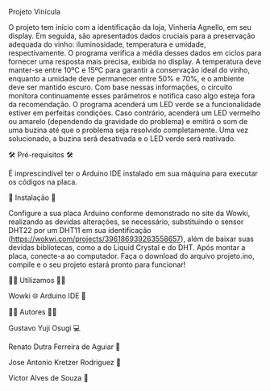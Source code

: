 Projeto Vinícula

O projeto tem início com a identificação da loja, Vinheria Agnello, em seu display. Em seguida, são apresentados dados cruciais para a preservação adequada do vinho: iluminosidade, temperatura e umidade, respectivamente.
O programa verifica a média desses dados em ciclos para fornecer uma resposta mais precisa, exibida no display. A temperatura deve manter-se entre 10ºC e 15ºC para garantir a conservação ideal do vinho, enquanto a umidade deve permanecer entre 50% e 70%, e o ambiente deve ser mantido escuro.
Com base nessas informações, o circuito monitora continuamente esses parâmetros e notifica caso algo esteja fora da recomendação. O programa acenderá um LED verde se a funcionalidade estiver em perfeitas condições. Caso contrário, acenderá um LED vermelho ou amarelo (dependendo da gravidade do problema) e emitirá o som de uma buzina até que o problema seja resolvido completamente.
Uma vez solucionado, a buzina será desativada e o LED verde será reativado.

🛠️ Pré-requisitos 🛠️

É imprescindível ter o Arduino IDE instalado em sua máquina para executar os códigos na placa.

🚀 Instalação 🚀

Configure a sua placa Arduino conforme demonstrado no site da Wowki, realizando as devidas alterações, se necessário, substituindo o sensor DHT22 por um DHT11 em sua identificação (https://wokwi.com/projects/396186939263558657), além de baixar suas devidas bibliotecas, como a do Liquid Crystal e do DHT. Após montar a placa, conecte-a ao computador. Faça o download do arquivo projeto.ino, compile e o seu projeto estará pronto para funcionar!

👷‍♂️ Utilizamos 👷‍♂️

Wowki 🌐
Arduino IDE 🤖

👨‍💻 Autores 👨‍💻

Gustavo Yuji Osugi 💻

Renato Dutra Ferreira de Aguiar 🔢

Jose Antonio Kretzer Rodriguez 💾

Victor Alves de Souza 🧩
